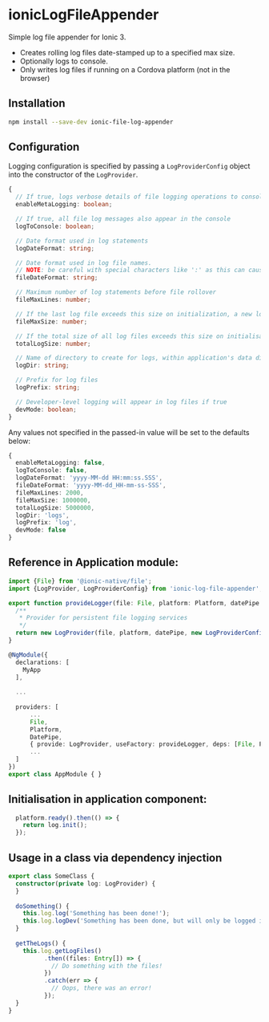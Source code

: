 # ionicLogFileAppender
Simple log file appender for Ionic 3. 
- Creates rolling log files date-stamped up to a specified max size.
- Optionally logs to console.
- Only writes log files if running on a Cordova platform (not in the browser)

## Installation
```bash
npm install --save-dev ionic-file-log-appender
```

## Configuration

Logging configuration is specified by passing a ```LogProviderConfig``` object into the constructor of the ```LogProvider```.

```typescript
{
  // If true, logs verbose details of file logging operations to console
  enableMetaLogging: boolean;

  // If true, all file log messages also appear in the console
  logToConsole: boolean;

  // Date format used in log statements
  logDateFormat: string;

  // Date format used in log file names.
  // NOTE: be careful with special characters like ':' as this can cause file system issues
  fileDateFormat: string;

  // Maximum number of log statements before file rollover
  fileMaxLines: number;

  // If the last log file exceeds this size on initialization, a new log file will be created
  fileMaxSize: number;

  // If the total size of all log files exceeds this size on initialisation, oldest files will be removed
  totalLogSize: number;

  // Name of directory to create for logs, within application's data directory
  logDir: string;

  // Prefix for log files
  logPrefix: string;

  // Developer-level logging will appear in log files if true
  devMode: boolean;
}
```

Any values not specified in the passed-in value will be set to the defaults below:

```typescript
{
  enableMetaLogging: false,
  logToConsole: false,
  logDateFormat: 'yyyy-MM-dd HH:mm:ss.SSS',
  fileDateFormat: 'yyyy-MM-dd_HH-mm-ss-SSS',
  fileMaxLines: 2000,
  fileMaxSize: 1000000,
  totalLogSize: 5000000,
  logDir: 'logs',
  logPrefix: 'log',
  devMode: false
}
```

## Reference in Application module:

```typescript
import {File} from '@ionic-native/file';
import {LogProvider, LogProviderConfig} from 'ionic-log-file-appender';

export function provideLogger(file: File, platform: Platform, datePipe: DatePipe) {
  /**
   * Provider for persistent file logging services
   */
  return new LogProvider(file, platform, datePipe, new LogProviderConfig(new LoggingProviderConfig{/*your config here*/}));
}

@NgModule({
  declarations: [
    MyApp
  ],
  
  ...
  
  providers: [
      ...
      File,
      Platform,
      DatePipe,
      { provide: LogProvider, useFactory: provideLogger, deps: [File, Platform, DatePipe] },
      ...
  ]
})
export class AppModule { }
```

## Initialisation in application component:
```typescript
  platform.ready().then(() => {
    return log.init();
  });
```

## Usage in a class via dependency injection

```typescript
export class SomeClass {
  constructor(private log: LogProvider) {
  }
  
  doSomething() {
    this.log.log('Something has been done!');
    this.log.logDev('Something has been done, but will only be logged in if devMode is true');
  }
  
  getTheLogs() {
    this.log.getLogFiles()
          .then((files: Entry[]) => {
            // Do something with the files!
          })
          .catch(err => {
            // Oops, there was an error!
          });
  }
}
```




